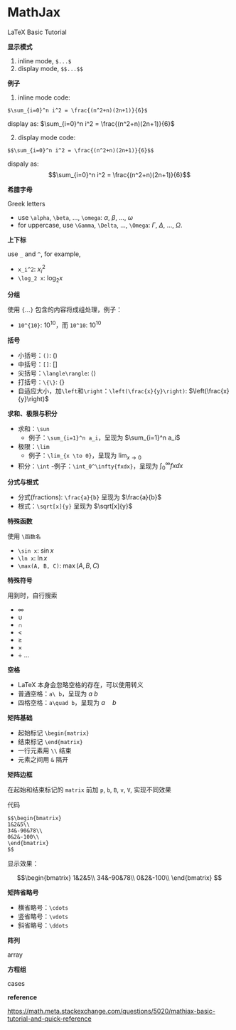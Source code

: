 # MathJax

LaTeX Basic Tutorial

**显示模式**


1. inline mode, `$...$`
2. display mode, `$$...$$`


**例子**

1. inline mode code:

```
$\sum_{i=0}^n i^2 = \frac{(n^2+n)(2n+1)}{6}$
```
display as: $\sum_{i=0}^n i^2 = \frac{(n^2+n)(2n+1)}{6}$

2. display mode code:

```
$$\sum_{i=0}^n i^2 = \frac{(n^2+n)(2n+1)}{6}$$
```

dispaly as: $$\sum_{i=0}^n i^2 = \frac{(n^2+n)(2n+1)}{6}$$

**希腊字母**

Greek letters

- use `\alpha`, `\beta`, ..., `\omega`: $\alpha$, $\beta$, ..., $\omega$
- for uppercase, use `\Gamma`, `\Delta`, ..., `\Omega`: $\Gamma$, $\Delta$, ..., $\Omega$.


**上下标**

use `_` and `^`, for example,
- `x_i^2`: $x_i^2$
- `\log_2 x`: $\log_2 x$

**分组**

使用 `{`...`}` 包含的内容将成组处理，例子：

- `10^{10}`: $10^{10}$，而 `10^10`: $10^10$

**括号**

- 小括号：`()`: $()$
- 中括号：`[]`: $[]$
- 尖括号：`\langle\rangle`: $\langle\rangle$
- 打括号：`\{\}`: $\{\}$
- 自适应大小，加`\left`和`\right`：`\left(\frac{x}{y}\right)`: $\left(\frac{x}{y}\right)$


**求和、极限与积分**

- 求和：`\sun`
    - 例子：`\sum_{i=1}^n a_i`，呈现为 $\sum_{i=1}^n a_i$
- 极限：`\lim`
    - 例子：`\lim_{x \to 0}`，呈现为 $\lim_{x \to 0}$
- 积分：`\int`
    -例子：`\int_0^\infty{fxdx}`，呈现为 $\int_0^\infty{fxdx}$

**分式与根式**

- 分式(fractions): `\frac{a}{b}` 呈现为 $\frac{a}{b}$
- 根式：`\sqrt[x]{y}` 呈现为 $\sqrt[x]{y}$

**特殊函数**

使用 `\函数名`

- `\sin x`: $\sin x$
- `\ln x`: $\ln x$
- `\max(A, B, C)`: $\max(A, B, C)$

**特殊符号**

用到时，自行搜索

- $\infty$
- $\cup$
- $\cap$
- $\lt$
- $\ge$
- $\times$
- $\div$
...


**空格**

- LaTeX 本身会忽略空格的存在，可以使用转义
- 普通空格：`a\ b`，呈现为 $a\ b$
- 四格空格：`a\quad b`，呈现为 $a\quad b$


**矩阵基础**

- 起始标记 `\begin{matrix}`
- 结束标记 `\end{matrix}`
- 一行元素用 `\\` 结束
- 元素之间用 `&` 隔开

**矩阵边框**

在起始和结束标记的 `matrix` 前加 `p`, `b`, `B`, `v`, `V`, 实现不同效果

代码

```
$$\begin{bmatrix}
1&2&5\\
34&-90&78\\
0&2&-100\\
\end{bmatrix}
$$
```

显示效果：

$$\begin{bmatrix}
1&2&5\\
34&-90&78\\
0&2&-100\\
\end{bmatrix}
$$

**矩阵省略号**

- 横省略号：`\cdots`
- 竖省略号：`\vdots`
- 斜省略号：`\ddots`


**阵列**

array

**方程组**

cases




**reference**

https://math.meta.stackexchange.com/questions/5020/mathjax-basic-tutorial-and-quick-reference
